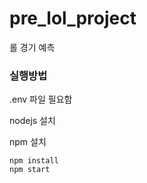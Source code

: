 # pre_lol_project

롤 경기 예측

### 실행방법

.env 파일 필요함

nodejs 설치

npm 설치

```
npm install
npm start
```
